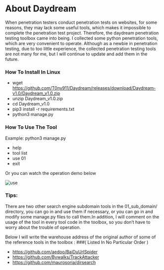 # About Daydream
When penetration testers conduct penetration tests on websites, for some reasons, they may lack some useful tools, which makes it impossible to complete the penetration test project. Therefore, the daydream penetration testing toolbox came into being. I collected some python penetration tools, which are very convenient to operate. Although as a newbie in penetration testing, due to too little experience, the collected penetration testing tools are not many for me, but I will continue to update and add them in the future.

### How To Install In Linux
- wget https://github.com/T0ny911/Daydream/releases/download/Daydream-v1.0/Daydream_v1.0.zip
- unzip Daydream_v1.0.zip
- cd Daydream_v1.0
- pip3 install -r requirements.txt
- python3 manage.py

### How To Use The Tool
Example:
python3 manage.py
- help
- tool list
- use 01
- exit

Or you can watch the operation demo below

![use](https://user-images.githubusercontent.com/78642990/129877741-a4761d51-0655-4f61-a780-4359b7ec375f.gif)

### Tips:

There are two other search engine subdomain tools in the 01_sub_domain/ directory, you can go in and use them if necessary, or you can go in and modify some manage.py files to call them.In addition, I will comment on the usage of the tool in every tool code in the toolbox, so you don’t have to worry about the trouble of operation.

Below I will write the warehouse address of the original author of some of the reference tools in the toolbox :
###( Listed In No Particular Order )
- https://github.com/aedoo/BaiDuUrlSpider
- https://github.com/Bywalks/TrackAttacker
- https://github.com/maurosoria/dirsearch
